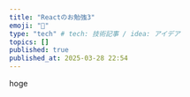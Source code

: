 ```yaml
---
title: "Reactのお勉強3"
emoji: "👏"
type: "tech" # tech: 技術記事 / idea: アイデア
topics: []
published: true
published_at: 2025-03-28 22:54
---
```

hoge